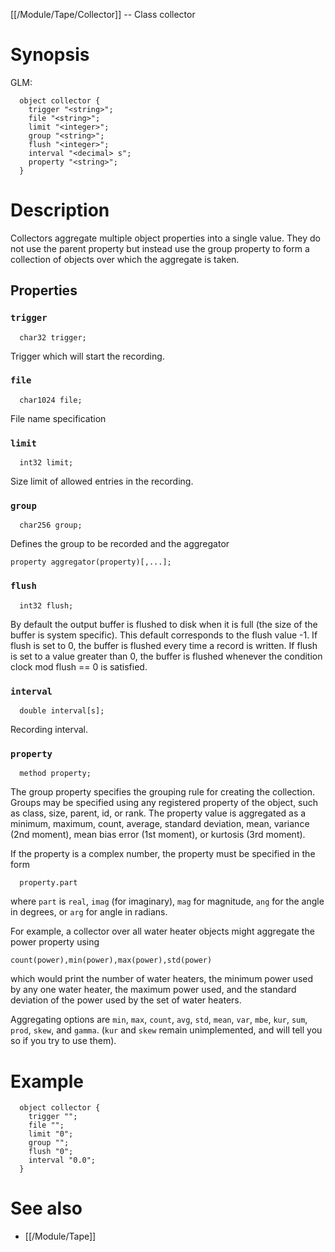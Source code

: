 [[/Module/Tape/Collector]] -- Class collector

# Synopsis

GLM:

~~~
  object collector {
    trigger "<string>";
    file "<string>";
    limit "<integer>";
    group "<string>";
    flush "<integer>";
    interval "<decimal> s";
    property "<string>";
  }
~~~

# Description

Collectors aggregate multiple object properties into a single value. They do not use the parent property but instead use the group property to form a collection of objects over which the aggregate is taken.


## Properties

### `trigger`

~~~
  char32 trigger;
~~~

Trigger which will start the recording.

### `file`

~~~
  char1024 file;
~~~

File name specification

### `limit`

~~~
  int32 limit;
~~~

Size limit of allowed entries in the recording.

### `group`

~~~
  char256 group;
~~~

Defines the group to be recorded and the aggregator

~~~
property aggregator(property)[,...];
~~~

### `flush`

~~~
  int32 flush;
~~~

By default the output buffer is flushed to disk when it is full (the size of the buffer is system specific). This default corresponds to the flush value -1. If flush is set to 0, the buffer is flushed every time a record is written. If flush is set to a value greater than 0, the buffer is flushed whenever the condition clock mod flush == 0 is satisfied.

### `interval`

~~~
  double interval[s];
~~~

Recording interval.

### `property`

~~~
  method property;
~~~

The group property specifies the grouping rule for creating the collection. Groups may be specified using any registered property of the object, such as class, size, parent, id, or rank. The property value is aggregated as a minimum, maximum, count, average, standard deviation, mean, variance (2nd moment), mean bias error (1st moment), or kurtosis (3rd moment). 

If the property is a complex number, the property must be specified in the form

~~~
  property.part
~~~

where `part` is `real`, `imag` (for imaginary), `mag` for magnitude, `ang` for the angle in degrees, or `arg` for angle in radians.

For example, a collector over all water heater objects might aggregate the power property using
~~~
count(power),min(power),max(power),std(power)
~~~
which would print the number of water heaters, the minimum power used by any one water heater, the maximum power used, and the standard deviation of the power used by the set of water heaters.

Aggregating options are `min`, `max`, `count`, `avg`, `std`, `mean`, `var`, `mbe`, `kur`, `sum`, `prod`, `skew`, and `gamma`. (`kur` and `skew` remain unimplemented, and will tell you so if you try to use them).

# Example

~~~
  object collector {
    trigger "";
    file "";
    limit "0";
    group "";
    flush "0";
    interval "0.0";
  }
~~~

# See also

* [[/Module/Tape]]

